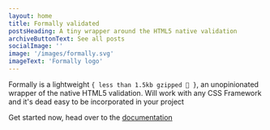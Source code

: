 ```yaml
---
layout: home
title: Formally validated
postsHeading: A tiny wrapper around the HTML5 native validation
archiveButtonText: See all posts
socialImage: ''
image: '/images/formally.svg'
imageText: 'Formally logo'
---
```

Formally is a lightweight `{ less than 1.5kb gzipped 🤯 }`, an unopinionated wrapper of the native HTML5 validation. Will work with any CSS Framework and it's dead easy to be incorporated in your project

Get started now, head over to the [documentation](/documentation)
